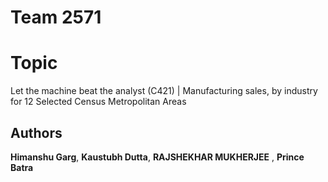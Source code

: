 # Team 2571
# Topic
Let the machine beat the analyst (C421) | Manufacturing sales, by industry for 12 Selected Census Metropolitan Areas
## Authors
**Himanshu Garg**, **Kaustubh Dutta**, **RAJSHEKHAR MUKHERJEE** , **Prince Batra**  


